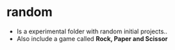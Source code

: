 # random

* Is a experimental folder with random initial projects..
* Also include a game called **Rock, Paper and Scissor**
